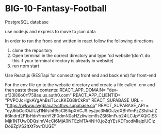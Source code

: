 # BIG-10-Fantasy-Football

PostgreSQL database 

use node.js and express to move to json data

In order to run the front-end written in react follow the following directions
1. clone the repository
2. Open terminal in the correct directory and type 'cd website'(don't do this if your terminal directory is already in website)
3. run npm start

Use React.js (RESTapi for connecting front end and back end) for front-end

For the env file go to the website directory and create a file called .env and then paste these contents:
REACT_APP_DOMAIN= "dev-sf33l86o0rf758ae.us.auth0.com"
REACT_APP_CLIENTID= "PVPOJcHgkAYgAhBsiTLcLKKEG8IrCkRn"
REACT_SUPABASE_URL = "https://wkwaulwgblacatvcthvs.supabase.co"
REACT_SUPABASE_API = "eyJhbGciOiJIUzI1NiIsInR5cCI6IkpXVCJ9.eyJpc3MiOiJzdXBhYmFzZSIsInJlZiI6Indrd2F1bHdnYmxhY2F0dmN0aHZzIiwicm9sZSI6ImFub24iLCJpYXQiOjE3Mjk1NTUwODQsImV4cCI6MjA0NTEzMTA4NH0.joZqYEsKDTsodMIajplUCIzDo9ZpVS2ltXt7ovrDUGE"


